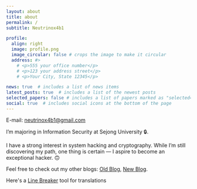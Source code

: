 ```yaml
---
layout: about
title: about
permalink: /
subtitle: Neutrinox4b1

profile:
  align: right
  image: profile.png
  image_circular: false # crops the image to make it circular
  address: #>
    # <p>555 your office number</p>
    # <p>123 your address street</p>
    # <p>Your City, State 12345</p>

news: true  # includes a list of news items
latest_posts: true  # includes a list of the newest posts
selected_papers: false # includes a list of papers marked as "selected={true}"
social: true  # includes social icons at the bottom of the page
---
```

E-mail: neutrinox4b1@gmail.com

I’m majoring in Information Security at Sejong University 🔒.

I have a strong interest in system hacking and cryptography. While I’m still discovering my path, one thing is certain — I aspire to become an exceptional hacker. 🙃

Feel free to check out my other blogs: [Old Blog](https://thfist-1071.tistory.com), [New Blog](https://neutrinox4b1.tistory.com).

Here's a [Line Breaker](https://neutrinox4b1.github.io/RLB/index.html) tool for translations